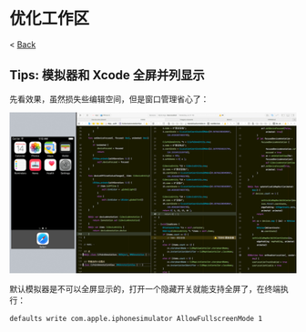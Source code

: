 # 优化工作区

< [Back](README.md)

## Tips: 模拟器和 Xcode 全屏并列显示

先看效果，虽然损失些编辑空间，但是窗口管理省心了：

![模拟器和 Xcode 并列显示](image/workspace_simulator_full_screen_example.png)

默认模拟器是不可以全屏显示的，打开一个隐藏开关就能支持全屏了，在终端执行：

```shell
defaults write com.apple.iphonesimulator AllowFullscreenMode 1
```
